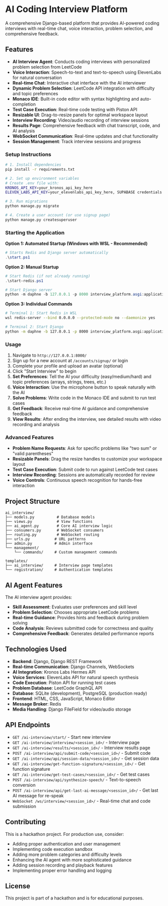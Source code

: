 # AI Coding Interview Platform

A comprehensive Django-based platform that provides AI-powered coding interviews with real-time chat, voice interaction, problem selection, and comprehensive feedback.

## Features

- **AI Interview Agent**: Conducts coding interviews with personalized problem selection from LeetCode
- **Voice Interaction**: Speech-to-text and text-to-speech using ElevenLabs for natural conversation
- **Real-time Chat**: Interactive chat interface with the AI interviewer
- **Dynamic Problem Selection**: LeetCode API integration with difficulty and topic preferences
- **Monaco IDE**: Built-in code editor with syntax highlighting and auto-completion
- **Test Case Execution**: Real-time code testing with Piston API
- **Resizable UI**: Drag-to-resize panels for optimal workspace layout
- **Interview Recording**: Video/audio recording of interview sessions
- **Results Page**: Comprehensive feedback with chat transcript, code, and AI analysis
- **WebSocket Communication**: Real-time updates and chat functionality
- **Session Management**: Track interview sessions and progress

### Setup Instructions

```bash
# 1. Install dependencies
pip install -r requirements.txt

# 2. Set up environment variables
# Create .env file with:
KRONOS_API_KEY=your_kronos_api_key_here
ELEVEN_LABS_API_KEY=your_elevenlabs_api_key_here, SUPABASE credentials

# 3. Run migrations
python manage.py migrate

# 4. Create a user account (or use signup page)
python manage.py createsuperuser
```

### Starting the Application

**Option 1: Automated Startup (Windows with WSL - Recommended)**
```powershell
# Starts Redis and Django server automatically
.\start.ps1
```

**Option 2: Manual Startup**
```powershell
# Start Redis (if not already running)
.\start-redis.ps1

# Start Django server
python -m daphne -b 127.0.0.1 -p 8000 interview_platform.asgi:application
```

**Option 3: Individual Commands**
```bash
# Terminal 1: Start Redis in WSL
wsl redis-server --bind 0.0.0.0 --protected-mode no --daemonize yes

# Terminal 2: Start Django
python -m daphne -b 127.0.0.1 -p 8000 interview_platform.asgi:application
```

### Usage

1. Navigate to `http://127.0.0.1:8000/`
2. Sign up for a new account at `/accounts/signup/` or login
3. Complete your profile and upload an avatar (optional)
3. Click "Start Interview" to begin
4. **Set Preferences**: Tell the AI your difficulty (easy/medium/hard) and topic preferences (arrays, strings, trees, etc.)
5. **Voice Interaction**: Use the microphone button to speak naturally with the AI
6. **Solve Problems**: Write code in the Monaco IDE and submit to run test cases
7. **Get Feedback**: Receive real-time AI guidance and comprehensive feedback
8. **View Results**: After ending the interview, see detailed results with video recording and analysis

### Advanced Features

- **Problem Name Requests**: Ask for specific problems like "two sum" or "valid parentheses"
- **Resizable Panels**: Drag the resize handles to customize your workspace layout
- **Test Case Execution**: Submit code to run against LeetCode test cases
- **Interview Recording**: Sessions are automatically recorded for review
- **Voice Controls**: Continuous speech recognition for hands-free interaction

## Project Structure

```
ai_interview/
├── models.py          # Database models
├── views.py           # View functions
├── ai_agent.py        # Core AI interview logic
├── consumers.py       # WebSocket consumers
├── routing.py         # WebSocket routing
├── urls.py           # URL patterns
├── admin.py          # Admin interface
└── management/
    └── commands/     # Custom management commands

templates/
├── ai_interview/     # Interview page templates
└── registration/     # Authentication templates
```

## AI Agent Features

The AI interview agent provides:

- **Skill Assessment**: Evaluates user preferences and skill level
- **Problem Selection**: Chooses appropriate LeetCode problems
- **Real-time Guidance**: Provides hints and feedback during problem solving
- **Code Analysis**: Reviews submitted code for correctness and quality
- **Comprehensive Feedback**: Generates detailed performance reports

## Technologies Used

- **Backend**: Django, Django REST Framework
- **Real-time Communication**: Django Channels, WebSockets
- **AI Integration**: Kronos Labs Hermes API
- **Voice Services**: ElevenLabs API for natural speech synthesis
- **Code Execution**: Piston API for running test cases
- **Problem Database**: LeetCode GraphQL API
- **Database**: SQLite (development), PostgreSQL (production ready)
- **Frontend**: HTML, CSS, JavaScript, Monaco Editor
- **Message Broker**: Redis
- **Media Handling**: Django FileField for video/audio storage

## API Endpoints

- `GET /ai-interview/start/` - Start new interview
- `GET /ai-interview/interview/<session_id>/` - Interview page
- `GET /ai-interview/results/<session_id>/` - Interview results page
- `POST /ai-interview/api/submit-code/<session_id>/` - Submit code
- `GET /ai-interview/api/session-data/<session_id>/` - Get session data
- `GET /ai-interview/get-function-signature/<session_id>/` - Get function signature
- `GET /ai-interview/get-test-cases/<session_id>/` - Get test cases
- `POST /ai-interview/api/synthesize-speech/` - Text-to-speech conversion
- `POST /ai-interview/api/get-last-ai-message/<session_id>/` - Get last AI message for re-speak
- `WebSocket /ws/interview/<session_id>/` - Real-time chat and code submission

## Contributing

This is a hackathon project. For production use, consider:

- Adding proper authentication and user management
- Implementing code execution sandbox
- Adding more problem categories and difficulty levels
- Enhancing the AI agent with more sophisticated guidance
- Adding session recording and playback features
- Implementing proper error handling and logging

## License

This project is part of a hackathon and is for educational purposes.
